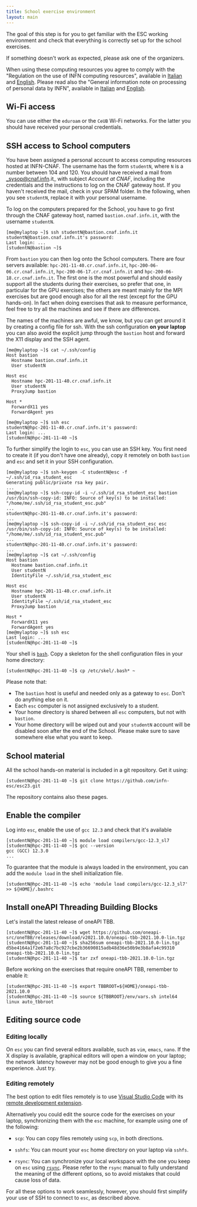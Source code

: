 ```yaml
---
title: School exercise environment
layout: main
---
```


The goal of this step is for you to get familiar with the ESC working
environment and check that everything is correctly set up for the
school exercises.

If something doesn't work as expected, please ask one of the
organizers.

When using these computing resources you agree to comply with the "Regulation on
the use of INFN computing resources", available in
[Italian](https://www.cnaf.infn.it/wp-content/uploads/2020/03/Disciplinare_2020_IT.pdf)
and
[English](https://www.cnaf.infn.it/wp-content/uploads/2020/03/Disciplinare_2020_EN.pdf).
Please read also the "General information note on processing of personal data by
INFN", available in
[Italian](https://dpo.infn.it/wp-content/uploads/2019/01/Informativa_generale_INFN_181204.pdf)
and
[English](https://dpo.infn.it/wp-content/uploads/2020/07/Informativa_generale_181204_EN.pdf).

## Wi-Fi access

You can use either the `eduroam` or the `CeUB` Wi-Fi networks. For the latter
you should have received your personal credentials.

## SSH access to School computers

You have been assigned a personal account to access computing resources hosted
at INFN-CNAF. The username has the form `studentN`, where `N` is a number
between 104 and 120. You should have received a mail from _sysop@cnaf.infn.it_
with subject _Account at CNAF_, including the credentials and the instructions
to log on the CNAF gateway host. If you haven't received the mail, check in your
SPAM folder. In the following, when you see `studentN`, replace it with your
personal username.

To log on the computers prepared for the School, you have to go first through
the CNAF gateway host, named `bastion.cnaf.infn.it`, with the username
`studentN`.

```shell
[me@mylaptop ~]$ ssh studentN@bastion.cnaf.infn.it
studentN@bastion.cnaf.infn.it's password:
Last login: ...
[studentN@bastion ~]$
```

From `bastion` you can then log onto the School computers. There are four
servers available: `hpc-201-11-40.cr.cnaf.infn.it`,
`hpc-200-06-06.cr.cnaf.infn.it`, `hpc-200-06-17.cr.cnaf.infn.it` and
`hpc-200-06-18.cr.cnaf.infn.it`. The first one is the most powerful and should
easily support all the students during their exercises, so prefer that one, in
particular for the GPU exercises; the others are meant mainly for the MPI
exercises but are good enough also for all the rest (except for the GPU
hands-on). In fact when doing exercises that ask to measure performance, feel
free to try all the machines and see if there are differences.

The names of the machines are awful, we know, but you can get around it by
creating a config file for ssh. With the ssh configuration **on your laptop**
you can also avoid the explicit jump through the `bastion` host and forward the
X11 display and the SSH agent.

```shell
[me@mylaptop ~]$ cat ~/.ssh/config
Host bastion
  Hostname bastion.cnaf.infn.it
  User studentN

Host esc
  Hostname hpc-201-11-40.cr.cnaf.infn.it
  User studentN
  ProxyJump bastion

Host *
  ForwardX11 yes
  ForwardAgent yes

[me@mylaptop ~]$ ssh esc
studentN@hpc-201-11-40.cr.cnaf.infn.it's password:
Last login: ...
[studentN@hpc-201-11-40 ~]$
```

To further simplify the login to `esc`, you can use an SSH key. You first need
to create it (if you don't have one already), copy it remotely on both `bastion`
and `esc` and set it in your SSH configuration.

```shell
[me@mylaptop ~]$ ssh-keygen -C studentN@esc -f ~/.ssh/id_rsa_student_esc
Generating public/private rsa key pair.
...
[me@mylaptop ~]$ ssh-copy-id -i ~/.ssh/id_rsa_student_esc bastion
/usr/bin/ssh-copy-id: INFO: Source of key(s) to be installed: "/home/me/.ssh/id_rsa_student_esc.pub"
...
studentN@hpc-201-11-40.cr.cnaf.infn.it's password: 
...
[me@mylaptop ~]$ ssh-copy-id -i ~/.ssh/id_rsa_student_esc esc
/usr/bin/ssh-copy-id: INFO: Source of key(s) to be installed: "/home/me/.ssh/id_rsa_student_esc.pub"
...
studentN@hpc-201-11-40.cr.cnaf.infn.it's password: 
...
[me@mylaptop ~]$ cat ~/.ssh/config
Host bastion
  Hostname bastion.cnaf.infn.it
  User studentN
  IdentityFile ~/.ssh/id_rsa_student_esc

Host esc
  Hostname hpc-201-11-40.cr.cnaf.infn.it
  User studentN
  IdentityFile ~/.ssh/id_rsa_student_esc
  ProxyJump bastion

Host *
  ForwardX11 yes
  ForwardAgent yes
[me@mylaptop ~]$ ssh esc
Last login: ...
[studentN@hpc-201-11-40 ~]$ 
```

Your shell is [`bash`](https://www.gnu.org/s/bash). Copy a skeleton for the shell configuration files in your home directory:

```shell
[studentN@hpc-201-11-40 ~]$ cp /etc/skel/.bash* ~
```

Please note that:

* The `bastion` host is useful and needed only as a gateway to `esc`. Don't do
  anything else on it.
* Each `esc` computer is not assigned exclusively to a student.
* Your home directory is shared between all `esc` computers, but not with `bastion`.
* Your home directory will be wiped out and your `studentN` account will be
  disabled soon after the end of the School. Please make sure to save somewhere
  else what you want to keep.

## School material

All the school hands-on material is included in a git repository. Get it using:

```shell
[studentN@hpc-201-11-40 ~]$ git clone https://github.com/infn-esc/esc23.git
```

The repository contains also these pages.

## Enable the compiler

Log into `esc`, enable the use of `gcc 12.3` and check that it's available

```shell
[studentN@hpc-201-11-40 ~]$ module load compilers/gcc-12.3_sl7
[studentN@hpc-201-11-40 ~]$ gcc --version
gcc (GCC) 12.3.0
...
```

To guarantee that the module is always loaded in the environment, you can add
the `module load` in the shell initialization file.

```shell
[studentN@hpc-201-11-40 ~]$ echo 'module load compilers/gcc-12.3_sl7' >> ${HOME}/.bashrc
```

## Install oneAPI Threading Building Blocks

Let's install the latest release of oneAPI TBB.

```shell
[studentN@hpc-201-11-40 ~]$ wget https://github.com/oneapi-src/oneTBB/releases/download/v2021.10.0/oneapi-tbb-2021.10.0-lin.tgz
[studentN@hpc-201-11-40 ~]$ sha256sum oneapi-tbb-2021.10.0-lin.tgz
d5be4164a1f2e67a8c7bc927cbe2b36690815adb48d36e50b9e3b8afa4c99310  oneapi-tbb-2021.10.0-lin.tgz
[studentN@hpc-201-11-40 ~]$ tar zxf oneapi-tbb-2021.10.0-lin.tgz
```

Before working on the exercises that require oneAPI TBB, remember to enable it:

```shell
[studentN@hpc-201-11-40 ~]$ export TBBROOT=${HOME}/oneapi-tbb-2021.10.0
[studentN@hpc-201-11-40 ~]$ source ${TBBROOT}/env/vars.sh intel64 linux auto_tbbroot
```

## Editing source code

### Editing locally

On `esc` you can find several editors available, such as `vim`, `emacs`, `nano`. If
the X display is available, graphical editors will open a window on your laptop;
the network latency however may not be good enough to give you a fine
experience. Just try.

### Editing remotely

The best option to edit files remotely is to use [Visual Studio
Code](https://code.visualstudio.com/) with its [remote development
extension](https://marketplace.visualstudio.com/items?itemName=ms-vscode-remote.vscode-remote-extensionpack).

Alternatively you could edit the source code for the exercises on your laptop,
synchronizing them with the `esc` machine, for example using one of the
following:

* `scp`: You can copy files remotely using `scp`, in both directions.

* `sshfs`: You can mount your `esc` home directory on your laptop via `sshfs`.

* `rsync`: You can synchronize your local workspace with the one you keep on `esc`
  using [`rsync`](http://rsync.samba.org/). Please refer to the `rsync` manual to
  fully understand the meaning of the different options, so to avoid mistakes
  that could cause loss of data.

For all these options to work seamlessly, however, you should first simplify
your use of SSH to connect to `esc`, as described above.
